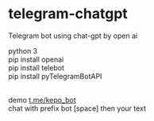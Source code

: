# telegram-chatgpt
Telegram bot using chat-gpt by open ai

python 3 <br>
pip install openai  <br>
pip install telebot <br>
pip install pyTelegramBotAPI <br><br>

demo <a href="t.me/kepo_bot">t.me/kepo_bot</a> <br>
chat with prefix bot [space] then your text

